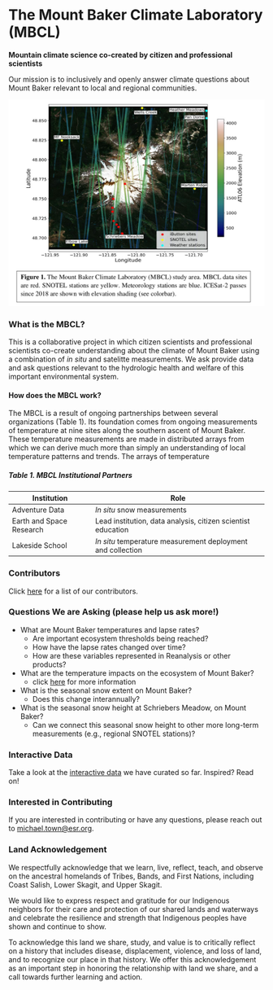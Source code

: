 # The Mount Baker Climate Laboratory (MBCL)

**Mountain climate science co-created by citizen and professional scientists**

Our mission is to inclusively and openly answer climate questions about Mount Baker relevant to local and regional communities. 

![MBCL_Overview](./images/MBCLprojectOverview.png "MBCL Overview")

### What is the MBCL?

This is a collaborative project in which citizen scientists and professional scientists co-create understanding about the climate of Mount Baker using a combination of *in situ* and satelitte measurements. We ask provide data and ask questions relevant to the hydrologic health and welfare of this important environmental system. 

#### How does the MBCL work?

The MBCL is a result of ongoing partnerships between several organizations (Table 1). Its foundation comes from ongoing measurements of temperature at nine sites along the southern ascent of Mount Baker. These temperature measurements are made in distributed arrays from which we can derive much more than simply an understanding of local temperature patterns and trends. The arrays of temperature 



##### Table 1. MBCL Institutional Partners

| Institution | Role |
| ------------- | ------------- |
| Adventure Data | *In situ* snow measurements |
| Earth and Space Research | Lead institution, data analysis, citizen scientist education |
| Lakeside School | *In situ* temperature measurement deployment and collection | 
 



### Contributors

Click [here](./contributors.md) for a list of our contributors.

### Questions We are Asking (please help us ask more!)
- What are Mount Baker temperatures and lapse rates?
  - Are important ecosystem thresholds being reached?
  - How have the lapse rates changed over time?
  - How are these variables represented in Reanalysis or other products?
- What are the temperature impacts on the ecosystem of Mount Baker?
  - click [here](./Environment/readme.md) for more information
- What is the seasonal snow extent on Mount Baker?
  - Does this change interannually?
- What is the seasonal snow height at Schriebers Meadow, on Mount Baker?
  - Can we connect this seasonal snow height to other more long-term measurements (e.g., regional SNOTEL stations)?  

### Interactive Data
Take a look at the [interactive data](./data/readme.md) we have curated so far. Inspired? Read on!

### Interested in Contributing
If you are interested in contributing or have any questions, please reach out to michael.town@esr.org.

### Land Acknowledgement
We respectfully acknowledge that we learn, live, reflect, teach, and observe on the
ancestral homelands of Tribes, Bands, and First Nations, including Coast Salish, Lower
Skagit, and Upper Skagit.

We would like to express respect and gratitude for our Indigenous neighbors for their
care and protection of our shared lands and waterways and celebrate the resilience and
strength that Indigenous peoples have shown and continue to show.

To acknowledge this land we share, study, and value is to critically reflect on a history that includes disease,
displacement, violence, and loss of land, and to recognize our place in that history.
We offer this acknowledgement as an important step in honoring the relationship with land we
share, and a call towards further learning and action.
